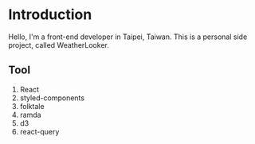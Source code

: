 # Introduction

Hello, I'm a front-end developer in Taipei, Taiwan.
This is a personal side project, called WeatherLooker.

## Tool

1. React
2. styled-components
3. folktale
4. ramda
5. d3
6. react-query
